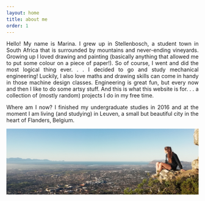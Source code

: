 ```yaml
---
layout: home
title: about me
order: 1
---
```


<p style="text-align: justify">
Hello! My name is Marina. I grew up in Stellenbosch, a student town in South Africa that is surrounded by mountains and never-ending vineyards. Growing up I loved drawing and painting (basically anything that allowed me to put some colour on a piece of paper!). So of course, I went and did the most logical thing ever. . . I decided to go and study mechanical engineering! Luckily, I also love maths and drawing skills can come in handy in those machine design classes.
Engineering is great fun, but every now and then I like to do some artsy stuff. And this is what this website is for. . . a collection of (mostly random) projects I do in my free time.
</p>

<p style="text-align: justify">
Where am I now? I finished my undergraduate studies in 2016 and at the moment I am living (and studying) in Leuven, a small but beautiful city in the heart of Flanders, Belgium.
</p>

![from mountains](me.jpg)
